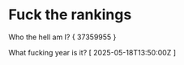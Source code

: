 # Fuck the rankings

Who the hell am I?
{ 37359955 }

What fucking year is it?
[ 2025-05-18T13:50:00Z ]
